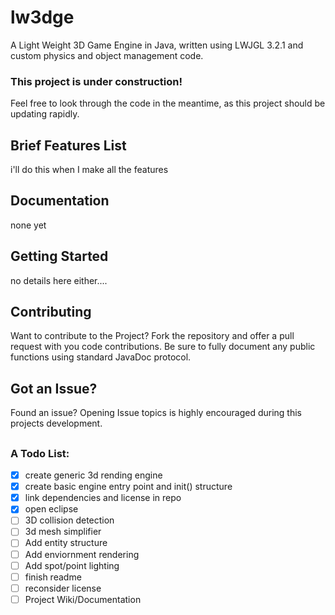 # lw3dge
A Light Weight 3D Game Engine in Java, written using LWJGL 3.2.1 and custom physics and object management code.

### This project is under construction!
Feel free to look through the code in the meantime, as this project should be updating rapidly.
## Brief Features List
i'll do this when I make all the features
## Documentation
none yet
## Getting Started
no details here either....
## Contributing
Want to contribute to the Project?  Fork the repository and offer a pull request with you code contributions.  Be sure to fully document any public functions using standard JavaDoc protocol.
## Got an Issue?
Found an issue?  Opening Issue topics is highly encouraged during this projects development.
##
### A Todo List:
  - [x] create generic 3d rending engine
  - [x] create basic engine entry point and init() structure
  - [x] link dependencies and license in repo
  - [x] open eclipse
  - [ ] 3D collision detection
  - [ ] 3d mesh simplifier
  - [ ] Add entity structure
  - [ ] Add enviornment rendering
  - [ ] Add spot/point lighting
  - [ ] finish readme
  - [ ] reconsider license
  - [ ] Project Wiki/Documentation
